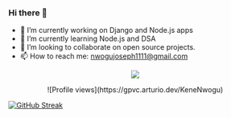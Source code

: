 ### Hi there 👋

- 🔭 I’m currently working on Django and Node.js apps
- 🌱 I’m currently learning Node.js and DSA
- 👯 I’m looking to collaborate on open source projects.
- 📫 How to reach me: [nwogujoseph1111@gmail.com](mailto:nwogujoseph1111@gmail.com)

<p align = "center">
  <img src = "https://github-readme-stats.vercel.app/api?username=KeneNwogu&show_icons=true&theme=tokyonight&line_height=27">
</p>

<div align = "center">
  ![Profile views](https://gpvc.arturio.dev/KeneNwogu)
</div>

[![GitHub Streak](https://github-readme-streak-stats.herokuapp.com?user=KeneNwogu)](https://git.io/streak-stats)

